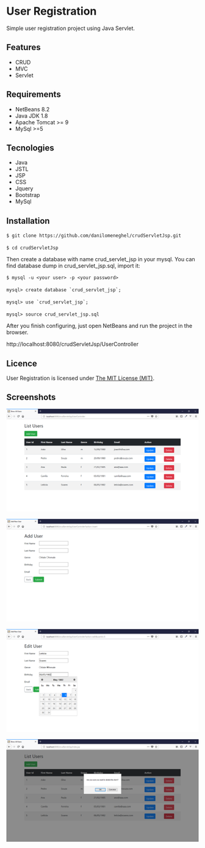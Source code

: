 # User Registration

Simple user registration project using Java Servlet.

## Features

- CRUD
- MVC
- Servlet

## Requirements

- NetBeans 8.2
- Java JDK 1.8
- Apache Tomcat >= 9
- MySql >=5

## Tecnologies

- Java
- JSTL
- JSP
- CSS
- Jquery
- Bootstrap
- MySql

## Installation

```
$ git clone https://github.com/danilomeneghel/crudServletJsp.git

$ cd crudServletJsp

```

Then create a database with name crud_servlet_jsp in your mysql. You can find database dump in crud_servlet_jsp.sql, import it:

```
$ mysql -u <your user> -p <your password>

mysql> create database `crud_servlet_jsp`;

mysql> use `crud_servlet_jsp`;

mysql> source crud_servlet_jsp.sql

```

After you finish configuring, just open NetBeans and run the project in the browser. <br>

http://localhost:8080/crudServletJsp/UserController

## Licence

User Registration is licensed under <a href="LICENSE">The MIT License (MIT)</a>.

## Screenshots

![Screenshots](screenshots/screenshot01.png)<br><br>
![Screenshots](screenshots/screenshot02.png)<br><br>
![Screenshots](screenshots/screenshot03.png)<br><br>
![Screenshots](screenshots/screenshot04.png)<br><br>
